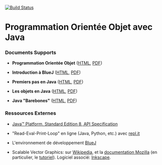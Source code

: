 [![Build Status](https://travis-ci.org/boisgera/POO-Java.svg?branch=master)](https://travis-ci.org/boisgera/POO-Java)

Programmation Orientée Objet avec Java
================================================================================

### Documents Supports

  - **Programmation Orientée Objet** ([HTML](https://boisgera.github.io/POO-Java/POO.html), 
    [PDF](https://boisgera.github.io/POO-Java/POO.pdf))

  - **Introduction à BlueJ** ([HTML](https://boisgera.github.io/POO-Java/BlueJ.html), 
    [PDF](https://boisgera.github.io/POO-Java/BlueJ.pdf))

  - **Premiers pas en Java** ([HTML](https://boisgera.github.io/POO-Java/Java-first-steps.html),
    [PDF](https://boisgera.github.io/POO-Java/Java-first-steps.pdf))

  - **Les objets en Java** ([HTML](https://boisgera.github.io/POO-Java/Java-Objects.html),
    [PDF](https://boisgera.github.io/POO-Java/Java-Objects.pdf))

  - **Java "Barebones"** ([HTML](https://boisgera.github.io/POO-Java/Java%20Barebones.html), 
    [PDF](https://boisgera.github.io/POO-Java/Java%20Barebones.pdf))

### Ressources Externes

  - [Java™ Platform, Standard Edition 8, API Specification](https://docs.oracle.com/javase/8/docs/api/overview-summary.html)

  - "Read-Eval-Print-Loop" en ligne (Java, Python, etc.) avec [repl.it](https://repl.it)
  
  - L'environnement de développement [BlueJ](https://www.bluej.org/)

  - Scalable Vector Graphics: sur [Wikipedia](https://en.wikipedia.org/wiki/Scalable_Vector_Graphics),
    et la [documentation Mozilla](https://developer.mozilla.org/en-US/docs/Web/SVG)
    (en particulier, le [tutoriel](https://developer.mozilla.org/fr/docs/Web/SVG/Tutoriel)).
    Logiciel associé: [Inkscape](https://inkscape.org/).
